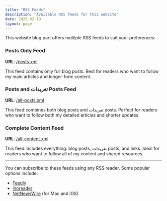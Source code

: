 ```yaml
---
title: "RSS Feeds"
description: "Available RSS feeds for this website"
date: 2025-02-19
layout: page
---
```


This website blog part offers multiple RSS feeds to suit your preferences:

### Posts Only Feed
**URL**: [/posts.xml](/posts.xml)

This feed contains only full blog posts. Best for readers who want to follow my main articles and longer-form content.

### Posts and تغريدات Posts Feed
**URL**: [/all-posts.xml](/all-posts.xml)

This feed combines both blog posts and تغريدات posts. Perfect for readers who want to follow both my detailed articles and shorter updates.

### Complete Content Feed
**URL**: [/all-content.xml](/all-content.xml)

This feed includes everything: blog posts, تغريدات posts, and links. Ideal for readers who want to follow all of my content and shared resources.

---

You can subscribe to these feeds using any RSS reader. Some popular options include:
- [Feedly](https://feedly.com)
- [Inoreader](https://www.inoreader.com)
- [NetNewsWire](https://netnewswire.com) (for Mac and iOS)
